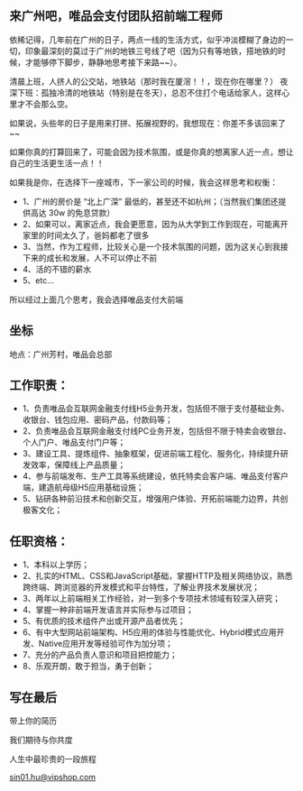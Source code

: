 

## 来广州吧，唯品会支付团队招前端工程师



依稀记得，几年前在广州的日子，两点一线的生活方式，似乎冲淡模糊了身边的一切，印象最深刻的莫过于广州的地铁三号线了吧（因为只有等地铁，搭地铁的时候，才能够停下脚步，静静地思考接下来路~~）。

清晨上班，人挤人的公交站，地铁站（那时我在厦滘！！，现在你在哪里？） 夜深下班：孤独冷清的地铁站（特别是在冬天），总忍不住打个电话给家人，这样心里才不会那么空。

如果说，头些年的日子是用来打拼、拓展视野的，我想现在：你差不多该回来了~~

如果你真的打算回来了，可能会因为技术氛围，或是你真的想离家人近一点，想让自己的生活更生活一点！！

如果我是你，在选择下一座城市，下一家公司的时候，我会这样思考和权衡：

- 1、广州的房价是 “北上广深” 最低的，甚至还不如杭州；（当然我们集团还提供高达 30w 的免息贷款）
- 2、如果可以，离家近点，我会更愿意，因为从大学到工作到现在，可能离开家里的时间太久了，爸妈都老了很多
- 3、当然，作为工程师，比较关心是一个技术氛围的问题，因为这关心到我接下来的成长和发展，人不可以停止不前
- 4、活的不错的薪水
- 5、etc...

所以经过上面几个思考，我会选择唯品支付大前端






## 坐标

地点：广州芳村，唯品会总部


## 工作职责：

- 1、负责唯品会互联网金融支付线H5业务开发，包括但不限于支付基础业务、收银台、钱包应用、密码产品，付款码等；
- 2、负责唯品会互联网金融支付线PC业务开发，包括但不限于特卖会收银台、个人门户、唯品支付门户等；
- 3、建设工具、提炼组件、抽象框架，促进前端工程化、服务化，持续提升研发效率，保障线上产品质量；
- 4、参与前端发布、生产工具等系统建设，依托特卖会客户端、唯品支付客户端，建造航母级H5应用基础设施；
- 5、钻研各种前沿技术和创新交互，增强用户体验、开拓前端能力边界，共创极客文化；

## 任职资格：

- 1、本科以上学历；
- 2、扎实的HTML、CSS和JavaScript基础，掌握HTTP及相关网络协议，熟悉跨终端、跨浏览器的开发模式和平台特性，了解业界技术发展状况；
- 3、两年以上前端相关工作经验，对一到多个专项技术领域有较深入研究；
- 4、掌握一种非前端开发语言并实际参与过项目；
- 5、有优质的技术组件产出或开源产品者优先；
- 6、有中大型网站前端架构、H5应用的体验与性能优化、Hybrid模式应用开发、Native应用开发等经验可作为加分项；
- 7、充分的产品负责人意识和项目把控能力；
- 8、乐观开朗，敢于担当，勇于创新；

## 写在最后

带上你的简历

我们期待与你共度

人生中最珍贵的一段旅程

sin01.hu@vipshop.com
